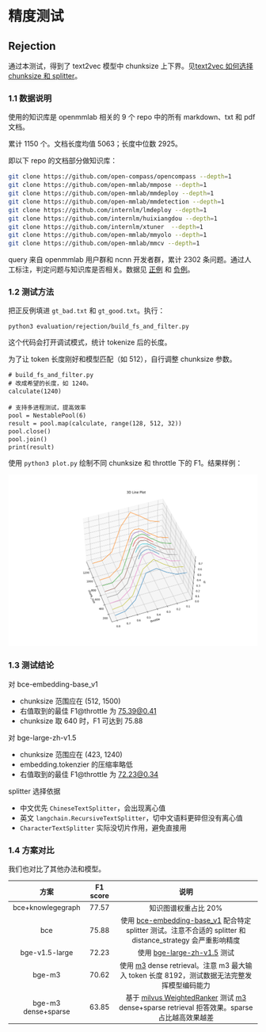 # 精度测试

## Rejection

通过本测试，得到了 text2vec 模型中 chunksize 上下界。见[text2vec 如何选择 chunksize 和 splitter](https://zhuanlan.zhihu.com/p/704311157)。

### **1.1 数据说明**

使用的知识库是 openmmlab 相关的 9 个 repo 中的所有 markdown、txt 和 pdf 文档。

累计 1150 个。文档长度均值 5063；长度中位数 2925。

即以下 repo 的文档部分做知识库：

```bash
git clone https://github.com/open-compass/opencompass --depth=1
git clone https://github.com/open-mmlab/mmpose --depth=1
git clone https://github.com/open-mmlab/mmdeploy --depth=1
git clone https://github.com/open-mmlab/mmdetection --depth=1
git clone https://github.com/internlm/lmdeploy --depth=1
git clone https://github.com/internlm/huixiangdou --depth=1
git clone https://github.com/internlm/xtuner  --depth=1
git clone https://github.com/open-mmlab/mmyolo --depth=1
git clone https://github.com/open-mmlab/mmcv --depth=1
```

query 来自 openmmlab 用户群和 ncnn 开发者群，累计 2302 条问题。通过人工标注，判定问题与知识库是否相关。数据见 [正例](https://github.com/tpoisonooo/huixiangdou-evaluation-results/blob/main/rejection/gt_good.txt) 和 [负例](https://github.com/tpoisonooo/huixiangdou-evaluation-results/blob/main/rejection/gt_bad.txt)。

### **1.2 测试方法**

把正反例填进 `gt_bad.txt` 和 `gt_good.txt`。执行：

```
python3 evaluation/rejection/build_fs_and_filter.py
```

这个代码会打开调试模式，统计 tokenize 后的长度。

为了让 token 长度刚好和模型匹配（如 512），自行调整 chunksize 参数。

```
# build_fs_and_filter.py
# 改成希望的长度，如 1240。
calculate(1240)

# 支持多进程测试，提高效率
pool = NestablePool(6)
result = pool.map(calculate, range(128, 512, 32))
pool.close()
pool.join()
print(result)
```

使用 `python3 plot.py` 绘制不同 chunksize 和 throttle 下的 F1。结果样例：

<img src="rejection/plot_example.png" width="600">

### **1.3 测试结论**

对 bce-embedding-base_v1

- chunksize 范围应在 (512, 1500)
- 右值取到的最佳 F1@throttle 为 75.39@0.41
- chunksize 取 640 时，F1 可达到 75.88

对 bge-large-zh-v1.5

- chunksize 范围应在 (423, 1240)
- embedding.tokenzier 的压缩率略低
- 右值取到的最佳 F1@throttle 为 72.23@0.34

splitter 选择依据

- 中文优先 `ChineseTextSplitter`，会出现离心值
- 英文 `langchain.RecursiveTextSplitter`，切中文语料更碎但没有离心值
- `CharacterTextSplitter` 实际没切片作用，避免直接用

### **1.4 方案对比**

我们也对比了其他办法和模型。

|        方案         | F1 score |                                                                                      说明                                                                                       |
| :-----------------: | :------: | :-----------------------------------------------------------------------------------------------------------------------------------------------------------------------------: |
|  bce+knowlegegraph  |  77.57   |                                                                              知识图谱权重占比 20%                                                                               |
|         bce         |  75.88   |          使用 [bce-embedding-base_v1](https://github.com/netease-youdao/BCEmbedding) 配合特定 splitter 测试。注意不合适的 splitter 和 distance_strategy 会严重影响精度          |
|   bge-v1.5-large    |  72.23   |                                                    使用 [bge-large-zh-v1.5](https://github.com/FlagOpen/FlagEmbedding) 测试                                                     |
|       bge-m3        |  70.62   |                    使用 [m3](https://github.com/FlagOpen/FlagEmbedding) dense retrieval。注意 m3 最大输入 token 长度 8192，测试数据无法完整发挥模型编码能力                     |
| bge-m3 dense+sparse |  63.85   | 基于 [milvus WeightedRanker](https://github.com/milvus-io/milvus) 测试 [m3](https://github.com/FlagOpen/FlagEmbedding) dense+sparse retrieval 拒答效果。sparse 占比越高效果越差 |
